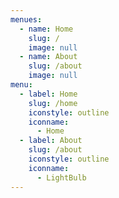 ```yaml
---
menues:
  - name: Home
    slug: /
    image: null
  - name: About
    slug: /about
    image: null
menu:
  - label: Home
    slug: /home
    iconstyle: outline
    iconname:
      - Home
  - label: About
    slug: /about
    iconstyle: outline
    iconname:
      - LightBulb
---
```

